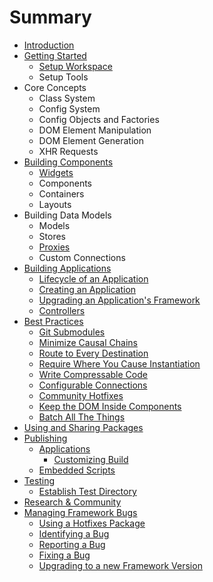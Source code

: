 # Summary

* [Introduction](README.md)
* [Getting Started](getting_started/README.md)
   * [Setup Workspace](getting_started/setup_workspace.md)
   * Setup Tools
* Core Concepts
   * Class System
   * Config System
   * Config Objects and Factories
   * DOM Element Manipulation
   * DOM Element Generation
   * XHR Requests
* [Building Components](building_components/README.md)
   * [Widgets](building_components/widgets.md)
   * Components
   * Containers
   * Layouts
* Building Data Models
   * Models
   * Stores
   * [Proxies](data/proxies.md)
   * Custom Connections
* [Building Applications](applications/README.md)
   * [Lifecycle of an Application](applications/lifecycle.md)
   * [Creating an Application](applications/creating.md)
   * [Upgrading an Application's Framework](applications/upgrading_framework.md)
   * [Controllers](applications/controllers.md)
* [Best Practices](best_practices/README.md)
   * [Git Submodules](best_practices/git_submodules.md)
   * [Minimize Causal Chains](best_practices/causal_chains.md)
   * [Route to Every Destination](best_practices/routes.md)
   * [Require Where You Cause Instantiation](best_practices/requires.md)
   * [Write Compressable Code](best_practices/compressable_code.md)
   * [Configurable Connections](best_practices/connections.md)
   * [Community Hotfixes](best_practices/community_hotfixes.md)
   * [Keep the DOM Inside Components](best_practices/dom_inside_components.md)
   * [Batch All The Things](best_practices/batching.md)
* [Using and Sharing Packages](packages/README.md)
* [Publishing](publishing/README.md)
   * [Applications](publishing/applications.md)
       * [Customizing Build](publishing/applications/customizing_build.md)
   * [Embedded Scripts](publishing/embedded_scripts.md)
* [Testing](testing/README.md)
   * [Establish Test Directory](testing/establish_test_directory.md)
* [Research & Community](research_and_community/README.md)
* [Managing Framework Bugs](framework_bugs/README.md)
   * [Using a Hotfixes Package](framework_bugs/hotfixes_package.md)
   * [Identifying a Bug](framework_bugs/identifying.md)
   * [Reporting a Bug](framework_bugs/reporting.md)
   * [Fixing a Bug](framework_bugs/fixing.md)
   * [Upgrading to a new Framework Version](framework_bugs/upgrading_framework.md)

